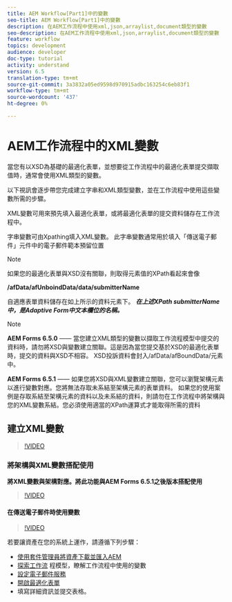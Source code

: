 ```yaml
---
title: AEM Workflow[Part1]中的變數
seo-title: AEM Workflow[Part1]中的變數
description: 在AEM工作流程中使用xml,json,arraylist,document類型的變數
seo-description: 在AEM工作流程中使用xml,json,arraylist,document類型的變數
feature: workflow
topics: development
audience: developer
doc-type: tutorial
activity: understand
version: 6.5
translation-type: tm+mt
source-git-commit: 3a3832a05ed9598d970915adbc163254c6eb83f1
workflow-type: tm+mt
source-wordcount: '437'
ht-degree: 0%

---
```



# AEM工作流程中的XML變數

當您有以XSD為基礎的最適化表單，並想要從工作流程中的最適化表單提交擷取值時，通常會使用XML類型的變數。

以下視訊會逐步帶您完成建立字串和XML類型變數，並在工作流程中使用這些變數所需的步驟。

XML變數可用來預先填入最適化表單，或將最適化表單的提交資料儲存在工作流程中。

字串變數可由Xpathing填入XML變數。 此字串變數通常用於填入「傳送電子郵件」元件中的電子郵件範本預留位置

>[!NOTE]
>
>如果您的最適化表單與XSD沒有關聯，則取得元素值的XPath看起來會像
>
>**/afData/afUnboindData/data/submitterName**

自適應表單資料儲存在如上所示的資料元素下。 **_在上述XPath submitterName中，是Adaptive Form中文本欄位的名稱。_**

>[!NOTE]
>
>**AEM Forms 6.5.0**  —— 當您建立XML類型的變數以擷取工作流程模型中提交的資料時，請勿將XSD與變數建立關聯。這是因為當您提交基於XSD的最適化表單時，提交的資料與XSD不相容。 XSD投訴資料會封入/afData/afBoundData/元素中。
>
>**AEM Forms 6.5.1**  —— 如果您將XSD與XML變數建立關聯，您可以瀏覽架構元素以進行變數對應。您將無法存取未系結至架構元素的表單資料。 如果您的使用案例是存取系結至架構元素的資料以及未系結的資料，則請勿在工作流程中將架構與您的XML變數系結。您必須使用適當的XPath運算式才能取得所需的資料

## 建立XML變數

>[!VIDEO](https://video.tv.adobe.com/v/26440?quality=12?autoplay=1)

### 將架構與XML變數搭配使用

**將XML變數與架構對應。將此功能與AEM Forms 6.5.1之後版本搭配使用**

>[!VIDEO](https://video.tv.adobe.com/v/28098?quality=9&learn=on)

#### 在傳送電子郵件時使用變數

>[!VIDEO](https://video.tv.adobe.com/v/26441?quality=12&learn=on)

若要讓資產在您的系統上運作，請遵循下列步驟：

* [使用套件管理員將資產下載並匯入AEM](assets/xmlandstringvariable.zip)
* [探索工作流](http://localhost:4502/editor.html/conf/global/settings/workflow/models/vacationrequest.html) 程模型，瞭解工作流程中使用的變數
* [設定電子郵件服務](https://helpx.adobe.com/experience-manager/6-5/sites/administering/using/notification.html#ConfiguringtheMailService)
* [開啟最適化表單](http://localhost:4502/content/dam/formsanddocuments/applicationfortimeoff/jcr:content?wcmmode=disabled)
* 填寫詳細資訊並提交表格。

